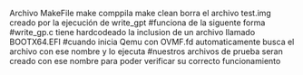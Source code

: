 Archivo MakeFile make comppila make clean borra el archivo test.img creado por la ejecución de write_gpt
#funciona de la siguente forma
#write_gp.c tiene hardcodeado la inclusion de un archivo llamado BOOTX64.EFI
#cuando inicia Qemu con OVMF.fd automaticamente busca el archivo con ese nombre y lo ejecuta
#nuestros archivos de prueba seran creado con ese nombre para poder verificar su correcto funcionamiento
